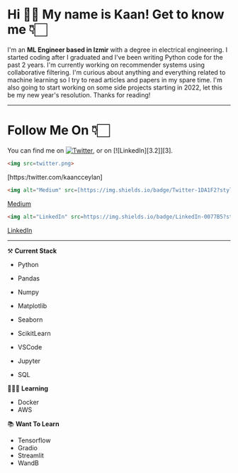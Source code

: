 # **Hi** 👋🏻 **My name is Kaan! Get to know me** 👇🏻
I'm an **ML Engineer based in Izmir** with a degree in electrical engineering. I started coding after I graduated and I've been writing Python code for the past 2 years. I'm currently working on recommender systems using collaborative filtering. I'm curious about anything and everything related to machine learning so I try to read articles and papers in my spare time. I'm also going to start working on some side projects starting in 2022, let this be my new year's resolution. Thanks for reading! 

***

# **Follow Me On** 👇🏻

You can find me on [![Twitter][1.2]][1], or on [![LinkedIn][3.2]][3].

[1.2]: http://i.imgur.com/wWzX9uB.png (twitter icon without padding)
[1]: https://twitter.com/kaancceylan

```html
<img src=twitter.png>
```
[https:/twitter.com/kaancceylan]
```html
<img alt="Medium" src=[https://img.shields.io/badge/Twitter-1DA1F2?style=for-the-badge&logo=twitter&logoColor=white>
```
[Medium](https://medium.com/@kaanceylan)
```html
<img alt="LinkedIn" src=https://img.shields.io/badge/LinkedIn-0077B5?style=for-the-badge&logo=linkedin&logoColor=white>
```
[LinkedIn](https://www.linkedin.com/in/kaan-ceylan-ab6471171)

***

⚒️ **Current Stack**
- Python
- Pandas
- Numpy

- Matplotlib
- Seaborn
- ScikitLearn
- VSCode
- Jupyter
- SQL


👨🏻‍💻 **Learning**
- Docker
- AWS

📚 **Want To Learn**
- Tensorflow
- Gradio
- Streamlit
- WandB

